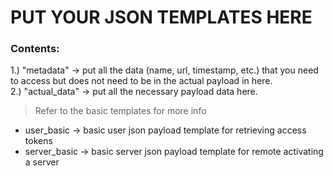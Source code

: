 
# PUT YOUR JSON TEMPLATES HERE

### Contents:
1.) "metadata" -> put all the data (name, url, timestamp, etc.) that you need to access but does not need to be in the actual payload in here.<br/>
2.) "actual_data" -> put all the necessary payload data here.
> Refer to the basic templates for more info
* user_basic -> basic user json payload template for retrieving access tokens <br/>
* server_basic -> basic server json payload template for remote activating a server<br/>
